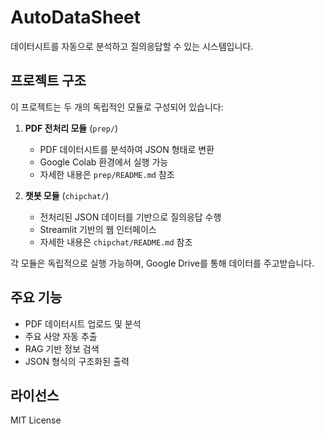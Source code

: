 # AutoDataSheet

데이터시트를 자동으로 분석하고 질의응답할 수 있는 시스템입니다.

## 프로젝트 구조

이 프로젝트는 두 개의 독립적인 모듈로 구성되어 있습니다:

1. **PDF 전처리 모듈** (`prep/`)
   - PDF 데이터시트를 분석하여 JSON 형태로 변환
   - Google Colab 환경에서 실행 가능
   - 자세한 내용은 `prep/README.md` 참조

2. **챗봇 모듈** (`chipchat/`)
   - 전처리된 JSON 데이터를 기반으로 질의응답 수행
   - Streamlit 기반의 웹 인터페이스
   - 자세한 내용은 `chipchat/README.md` 참조

각 모듈은 독립적으로 실행 가능하며, Google Drive를 통해 데이터를 주고받습니다.

## 주요 기능

- PDF 데이터시트 업로드 및 분석
- 주요 사양 자동 추출
- RAG 기반 정보 검색
- JSON 형식의 구조화된 출력

## 라이선스

MIT License 